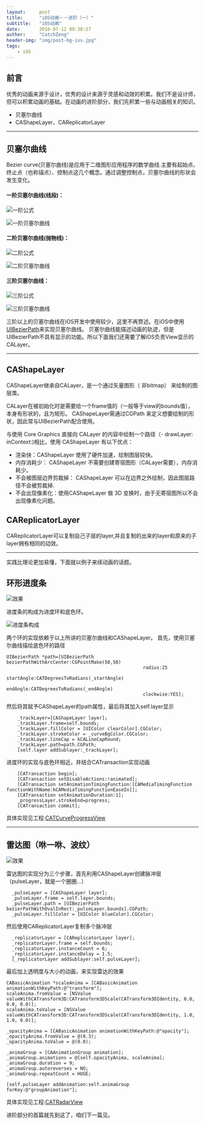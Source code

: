 ```yaml
---
layout:     post
title:      "iOS动画－－进阶（一）"
subtitle:   "iOS动画"
date:       2016-07-12 09:38:27 
author:     "CatchZeng"
header-img: "img/post-bg-ios.jpg"
tags:
    - iOS
---
```

<span id="busuanzi_container_page_pv"></span>

## 前言
优秀的动画来源于设计，优秀的设计来源于灵感和动效的积累。我们不是设计师，但可以积累动画的基础。在动画的进阶部分，我们先积累一些与动画相关的知识。

* 贝塞尔曲线
* CAShapeLayer、CAReplicatorLayer

---

## 贝塞尔曲线
Bezier curve(贝塞尔曲线)是应用于二维图形应用程序的数学曲线.主要有起始点、终止点（也称锚点）、控制点这几个概念。通过调整控制点，贝塞尔曲线的形状会发生变化。

#### 一阶贝塞尔曲线(线段)：
![一阶公式](/img/in-post/post-animation/g1.png)

![一阶贝塞尔曲线](/img/in-post/post-animation/1.gif)

#### 二阶贝塞尔曲线(抛物线)：
![二阶公式](/img/in-post/post-animation/g2.png)

![二阶贝塞尔曲线](/img/in-post/post-animation/2.gif)

#### 三阶贝塞尔曲线：
![三阶公式](/img/in-post/post-animation/g3.png)

![三阶贝塞尔曲线](/img/in-post/post-animation/3.gif)

三阶以上的贝塞尔曲线在iOS开发中使用较少，这里不再赘述。在iOS中使用[UIBezierPath](http://www.jianshu.com/p/bbb2cc485a45)来实现贝塞尔曲线。
贝塞尔曲线能描述动画的轨迹，但是UIBezierPath不具有显示的功能。所以下面我们还需要了解iOS负责View显示的CALayer。

---

## CAShapeLayer
CAShapeLayer继承自CALayer，是一个通过矢量图形（ 非bitmap） 来绘制的图层类。

CALayer在被初始化时是需要给一个frame值的（一般等于view的bounds值），本身有形状的，且为矩形。
CAShapeLayer需通过CGPath 来定义想要绘制的形状，因此常与UIBezierPath配合使用。

与使用 Core Graphics 直接向 CALayer 的内容中绘制一个路径（- drawLayer: inContext:)相比，使用 CAShapeLayer 有以下优点：

* 渲染快：CAShapeLayer 使用了硬件加速，绘制图层较快。
* 内存消耗少： CAShapeLayer 不需要创建寄宿图形（CALayer需要），内存消耗少。
* 不会被图层边界剪裁掉： CAShapeLayer 可以在边界之外绘制，因此图层路径不会被剪裁掉.
* 不会出现像素化：使用CAShapeLayer 做 3D 变换时，由于无寄宿图所以不会出现像素化问题。

## CAReplicatorLayer
CAReplicatorLayer可以复制自己子层的layer,并且复制的出来的layer和原来的子layer拥有相同的动效。

---

实践比理论更加易懂，下面就以例子来续动画的话题。

## 环形进度条

![效果](https://github.com/CatchZeng/CATCurveProgressView/raw/master/images/1.gif)

进度条的构成为进度环和底色环。

![进度条构成](/img/in-post/post-animation/4.png)

两个环的实现依赖于以上所讲的贝塞尔曲线和CAShapeLayer。
首先，使用贝塞尔曲线描绘底色环的路径

```
UIBezierPath *path=[UIBezierPath bezierPathWithArcCenter:CGPointMake(50,50) 
                                                  radius:25 
                                                  startAngle:CATDegreesToRadians(_startAngle)                              
                                                  endAngle:CATDegreesToRadians(_endAngle) 
                                                  clockwise:YES];
```

然后将其赋予CAShapeLayer的path属性，最后将其加入self.layer显示

```
    _trackLayer=[CAShapeLayer layer];
    _trackLayer.frame=self.bounds;
    _trackLayer.fillColor = [UIColor clearColor].CGColor;
    _trackLayer.strokeColor = _curveBgColor.CGColor;
    _trackLayer.lineCap = kCALineCapRound;
    _trackLayer.path=path.CGPath;
    [self.layer addSublayer:_trackLayer];
```

进度环的实现与底色环相近，并结合CATransaction实现动画

```
    [CATransaction begin];
    [CATransaction setDisableActions:!animated];
    [CATransaction setAnimationTimingFunction:[CAMediaTimingFunction functionWithName:kCAMediaTimingFunctionEaseIn]];
    [CATransaction setAnimationDuration:1];
    _progressLayer.strokeEnd=progress;
    [CATransaction commit];
```

具体实现见工程:[CATCurveProgressView](https://github.com/CatchZeng/CATCurveProgressView)

---

## 雷达图（咻一咻、波纹）

![效果](https://github.com/CatchZeng/CATRadarView/blob/master/CATRadarView.gif?raw=true)

雷达图的实现分为三个步骤，首先利用CAShapeLayer创建脉冲层（pulseLayer，就是一个圈圈...）

```
  _pulseLayer = [CAShapeLayer layer];
  _pulseLayer.frame = self.layer.bounds;
  _pulseLayer.path = [UIBezierPath bezierPathWithOvalInRect:_pulseLayer.bounds].CGPath;
  _pulseLayer.fillColor = [UIColor blueColor].CGColor;
```

然后使用CAReplicatorLayer复制多个脉冲层

```
  _replicatorLayer = [CAReplicatorLayer layer];
  _replicatorLayer.frame = self.bounds;
  _replicatorLayer.instanceCount = 6;
  _replicatorLayer.instanceDelay = 1.5;
  [_replicatorLayer addSublayer:self.pulseLayer];
```

最后加上透明度与大小的动画，来实现雷达的效果

```
CABasicAnimation *scaleAnima = [CABasicAnimation animationWithKeyPath:@"transform"];
scaleAnima.fromValue = [NSValue valueWithCATransform3D:CATransform3DScale(CATransform3DIdentity, 0.0, 0.0, 0.0)];
scaleAnima.toValue = [NSValue valueWithCATransform3D:CATransform3DScale(CATransform3DIdentity, 1.0, 1.0, 0.0)];
       
_opacityAnima = [CABasicAnimation animationWithKeyPath:@"opacity"];
_opacityAnima.fromValue = @(0.3);
_opacityAnima.toValue = @(0.0);

_animaGroup = [CAAnimationGroup animation];
_animaGroup.animations = @[self.opacityAnima, scaleAnima];
_animaGroup.duration = 9;
_animaGroup.autoreverses = NO;
_animaGroup.repeatCount = HUGE;

[self.pulseLayer addAnimation:self.animaGroup forKey:@"groupAnimation"];
```

具体实现见工程:[CATRadarView](https://github.com/CatchZeng/CATRadarView)

进阶部分的首篇就先到这了，咱们下一篇见。